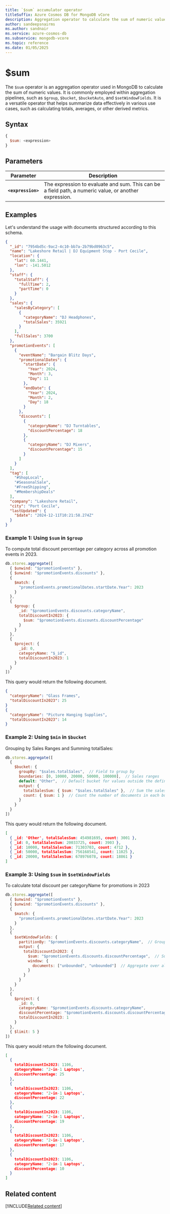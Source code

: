 ```yaml
---
title: `$sum` accumulator operator 
titleSuffix: Azure Cosmos DB for MongoDB vCore
description: Aggregation operator to calculate the sum of numeric values.
author: sandeepsnairms
ms.author: sandnair
ms.service: azure-cosmos-db
ms.subservice: mongodb-vcore
ms.topic: reference
ms.date: 01/05/2025
---
```


# $sum

The `$sum` operator is an aggregation operator used in MongoDB to calculate the sum of numeric values. It is commonly employed within aggregation pipelines, such as `$group`, `$bucket`, `$bucketAuto`, and `$setWindowFields`. It is a versatile operator that helps summarize data effectively in various use cases, such as calculating totals, averages, or other derived metrics.

## Syntax

```javascript
{
  $sum: <expression>
}
```

## Parameters  

| Parameter | Description |
| --- | --- |
| **`<expression>`** | The expression to evaluate and sum. This can be a field path, a numeric value, or another expression. |

## Examples

Let's understand the usage with documents structured according to this schema.

```json
{
  "_id": "7954bd5c-9ac2-4c10-bb7a-2b79bd0963c5",
  "name": "Lakeshore Retail | DJ Equipment Stop - Port Cecile",
  "location": {
    "lat": 60.1441,
    "lon": -141.5012
  },
  "staff": {
    "totalStaff": {
      "fullTime": 2,
      "partTime": 0
    }
  },
  "sales": {
    "salesByCategory": [
      {
        "categoryName": "DJ Headphones",
        "totalSales": 35921
      }
    ],
    "fullSales": 3700
  },
  "promotionEvents": [
    {
      "eventName": "Bargain Blitz Days",
      "promotionalDates": {
        "startDate": {
          "Year": 2024,
          "Month": 3,
          "Day": 11
        },
        "endDate": {
          "Year": 2024,
          "Month": 2,
          "Day": 18
        }
      },
      "discounts": [
        {
          "categoryName": "DJ Turntables",
          "discountPercentage": 18
        },
        {
          "categoryName": "DJ Mixers",
          "discountPercentage": 15
        }
      ]
    }
  ],
  "tag": [
    "#ShopLocal",
    "#SeasonalSale",
    "#FreeShipping",
    "#MembershipDeals"
  ],
  "company": "Lakeshore Retail",
  "city": "Port Cecile",
  "lastUpdated": {
    "$date": "2024-12-11T10:21:58.274Z"
  }
}

```

### Example 1: Using `$sum` in `$group`

To compute total discount percentage per category across all promotion events in 2023.

```javascript
db.stores.aggregate([
  { $unwind: "$promotionEvents" },
  { $unwind: "$promotionEvents.discounts" },
  {
    $match: {
      "promotionEvents.promotionalDates.startDate.Year": 2023
    }
  },
  {
    $group: {
      _id: "$promotionEvents.discounts.categoryName",
      totalDiscountIn2023: {
        $sum: "$promotionEvents.discounts.discountPercentage"
      }
    }
  },
  {
    $project: {
      _id: 0,
      categoryName: "$_id",
      totalDiscountIn2023: 1
    }
  }
])

```

This query would return the following document.

```json
{
  "categoryName": "Glass Frames",
  "totalDiscountIn2023": 25
}
{
  "categoryName": "Picture Hanging Supplies",
  "totalDiscountIn2023": 14
}

```

### Example 2:  Using `$min` in `$bucket`

Grouping by Sales Ranges and Summing totalSales:

```javascript
db.stores.aggregate([
  {
    $bucket: {
      groupBy: "$sales.totalSales",  // Field to group by
      boundaries: [0, 10000, 20000, 50000, 100000],  // Sales ranges
      default: "Other",  // Default bucket for values outside the defined ranges
      output: {
        totalSalesSum: { $sum: "$sales.totalSales" },  // Sum the sales for each bucket
        count: { $sum: 1 }  // Count the number of documents in each bucket
      }
    }
  }
])

```

This query would return the following document.

```json
[
  { _id: 'Other', totalSalesSum: 454981695, count: 3001 },
  { _id: 0, totalSalesSum: 20033725, count: 3903 },
  { _id: 10000, totalSalesSum: 71303703, count: 4712 },
  { _id: 50000, totalSalesSum: 756168541, count: 11025 },
  { _id: 20000, totalSalesSum: 678976078, count: 18861 }
]
```

### Example 3: Using `$sum` in `$setWindowFields`

To calculate total discount per categoryName for promotions in 2023

```javascript
db.stores.aggregate([
  { $unwind: "$promotionEvents" },
  { $unwind: "$promotionEvents.discounts" },
  {
    $match: {
      "promotionEvents.promotionalDates.startDate.Year": 2023
    }
  },
  {
    $setWindowFields: {
      partitionBy: "$promotionEvents.discounts.categoryName",  // Group by categoryName
      output: {
        totalDiscountIn2023: {
          $sum: "$promotionEvents.discounts.discountPercentage",  // Sum discount percentage
          window: {
            documents: ["unbounded", "unbounded"]  // Aggregate over all documents in the partition
          }
        }
      }
    }
  },
  {
    $project: {
      _id: 0,
      categoryName: "$promotionEvents.discounts.categoryName",
      discountPercentage: "$promotionEvents.discounts.discountPercentage",
      totalDiscountIn2023: 1
    }
  },
  { $limit: 5 }
])

```

This query would return the following document.

```json
[
  {
    totalDiscountIn2023: 1106,
    categoryName: '2-in-1 Laptops',
    discountPercentage: 25
  },
  {
    totalDiscountIn2023: 1106,
    categoryName: '2-in-1 Laptops',
    discountPercentage: 22
  },
  {
    totalDiscountIn2023: 1106,
    categoryName: '2-in-1 Laptops',
    discountPercentage: 19
  },
  {
    totalDiscountIn2023: 1106,
    categoryName: '2-in-1 Laptops',
    discountPercentage: 17
  },
  {
    totalDiscountIn2023: 1106,
    categoryName: '2-in-1 Laptops',
    discountPercentage: 10
  }
]
```

## Related content

[!INCLUDE[Related content](../includes/related-content.md)]